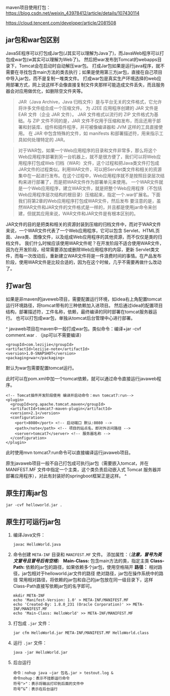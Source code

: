 maven项目使用打包：
<https://blog.csdn.net/weixin_43978412/article/details/107430114>

<https://cloud.tencent.com/developer/article/2081508>
## **jar包和war包区别**
JavaSE程序可以打包成Jar包(J其实可以理解为Java了)，而JavaWeb程序可以打包成war包(w其实可以理解为Web了)。
然后把war发布到Tomcat的webapps目录下，Tomcat会在启动时自动解压war包。 
打成Jar包如果是运行java程序，就不需要在寻找包含main方法的类去执行；如果是使用第三方jar包，直接在自己项目中导入jar包，而不是复制一堆类文件。
打成war包是真实生产环境选择的web应用部署方式，网上说这样不会像直接复制文件夹那样可能造成文件丢失，而且服务器会对应用做优化，如删除空文件夹等。

>JAR（Java Archive，Java 归档文件）是与平台无关的文件格式，它允许将许多文件组合成一个压缩文件。
为 J2EE 应用程序创建的 JAR 文件是 EAR 文件（企业 JAR 文件）。 JAR 文件格式以流行的 ZIP 文件格式为基础。与 ZIP 文件不同的是，JAR 文件不仅用于压缩和发布，而且还用于部署和封装库、组件和插件程序，并可被像编译器和 JVM 这样的工具直接使用。
在 JAR 中包含特殊的文件，如 manifests 和部署描述符，用来指示工具如何处理特定的 JAR。 

>对于WAR包，如果一个Web应用程序的目录和文件非常多，那么将这个Web应用程序部署到另一台机器上，就不是很方便了，我们可以将Web应用程序打包成Web 归档（WAR）文件，这个过程和把Java类文件打包成JAR文件的过程类似。利用WAR文件，可以把Servlet类文件和相关的资源集中在一起进行发布。在这个过程中，Web应用程序就不是按照目录层次结构来进行部署了，而是把WAR文件作为部署单元来使用。 一个WAR文件就是一个Web应用程序，建立WAR文件，就是把整个Web应用程序（不包括Web应用程序层次结构的根目录）压缩起来，指定一个.war扩展名。下面我们将第2章的Web应用程序打包成WAR文件，然后发布 要注意的是，虽然WAR文件和JAR文件的文件格式是一样的，并且都是使用jar命令来创建，但就其应用来说，WAR文件和JAR文件是有根本区别的。

JAR文件的目的是把类和相关的资源封装到压缩的归档文件中，而对于WAR文件来说，一个WAR文件代表了一个Web应用程序，它可以包含 Servlet、HTML页面、Java类、图像文件，以及组成Web应用程序的其他资源，而不仅仅是类的归档文件。 
我们什么时候应该使用WAR文件呢？在开发阶段不适合使用WAR文件，因为在开发阶段，经常需要添加或删除Web应用程序的内容，更新 Servlet类文件，而每一次改动后，重新建立WAR文件将是一件浪费时间的事情。在产品发布阶段，使用WAR文件是比较合适的，因为在这个时候，几乎不需要再做什么改动了。

## **打war包**
如果是非maven的javeweb项目，需要配置运行环境，如idea右上角配置tomcat运行环境路径，将tomcat带有的三种依赖加入进项目。
然后通过idea的配置项目结构，部署描述符，工件名称，依赖，最终编译的同时部署在tomcat服务器运行。
也可以打包成war包，单独从tomcat后台管理中心进行部署。

^
javaweb项目在maven中一般打成war包。类似命令：编译+jar -cvf comment.war . （jsp可以不需要编译）
```
<groupId>com.lezijie</groupId>
<artifactId>lezijie-note</artifactId>
<version>1.0-SNAPSHOT</version>
<packaging>war</packaging>
```
默认为war包需要配置tomcat运行。

此时可以在pom.xml中加一个tomcat依赖，就可以通过命令直接运行javaweb程序。
```
<!-- Tomcat插件开发阶段使用 编译并启动命令：mvn tomcat7:run-->
<plugin>
  <groupId>org.apache.tomcat.maven</groupId>
  <artifactId>tomcat7-maven-plugin</artifactId>
  <version>2.1</version>
  <configuration>
    <port>8080</port> <!-- 启动端口 默认:8080 -->
    <path>/note</path> <!-- 项目的站点名，即对外访问路径 -->
    <server>tomcat7</server> <!-- 服务器名称 -->
  </configuration>
</plugin>
```
此时使用mvn tomcat7:run命令可以直接编译运行javaweb项目。

原生javaweb项目一般不自己打包成可执行jar包（需要嵌入tomcat，并在 MANIFEST.MF 文件中指定一个主类，这个类负责启动嵌入式 Tomcat 服务器并部署应用程序），对此有封装好的springboot框架正是这样。
^
## **原生打库jar包**
```
jar -cvf helloworld.jar .
```

## **原生打可运行jar包**

1. 编译Java文件：

   ```
   javac HelloWorld.java
   ```

2. 命令创建 `META-INF` 目录和 `MANIFEST.MF` 文件。
    添加属性：（***注意，冒号为英文冒号且冒号后有空格***）
    **Main-Class:** 包含main方法的类，指定主类
    **Class-Path:** 依赖的jar包的路径，如果依赖多个jar包，使用空格隔开 
    **路径：**
    相对路径，jar包相对于helloworld.jar文件的路径 
    绝对路径，jar包在操作系统中的路径 常用相对路径，将依赖的jar包和自己的jar包放在同一级目录下，这样Class-Path直接写依赖jar包的名字即可。

   ```
   mkdir META-INF
   echo 'Manifest-Version: 1.0' > META-INF/MANIFEST.MF
   echo 'Created-By: 1.8.0_231 (Oracle Corporation)' >> META-INF/MANIFEST.MF
   echo 'Main-Class: HelloWorld' >> META-INF/MANIFEST.MF
   ```

3. 打包成 `.jar` 文件：

   ```
   jar cfm HelloWorld.jar META-INF/MANIFEST.MF HelloWorld.class
   ```

4. 运行 `.jar` 文件：

   ```
   java -jar HelloWorld.jar
   ```

 5. 后台运行
    ```
    命令：nohup java –jar 包名.jar > testout.log &  
    命令nohup：表示不挂断运行命令 
    符号">"：表示将输出打印到后面的文件中 
    符号“&”：表示在后台运行
    ```